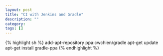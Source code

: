```yaml
---
layout: post
title: "CI with Jenkins and Gradle"
description: ""
category: 
tags: []
---
```


{% highlight sh %}
add-apt-repository ppa:cwchien/gradle
apt-get update
apt-get install gradle-ppa
{% endhighlight %}
